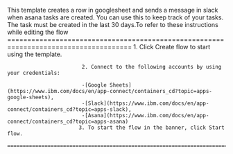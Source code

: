 This template creates a row in googlesheet and sends a message in slack when asana tasks are created. You can use this to keep track of your tasks. The task must be created in the last 30 days.To refer to these instructions while editing the flow
        =====================================================================================
                            1. Click Create flow to start using the template.

                            2. Connect to the following accounts by using your credentials:

                            -[Google Sheets](https://www.ibm.com/docs/en/app-connect/containers_cd?topic=apps-google-sheets),
                            -[Slack](https://www.ibm.com/docs/en/app-connect/containers_cd?topic=apps-slack),
                            -[Asana](https://www.ibm.com/docs/en/app-connect/containers_cd?topic=apps-asana)
                           3. To start the flow in the banner, click Start flow.
        ==========================================================================================